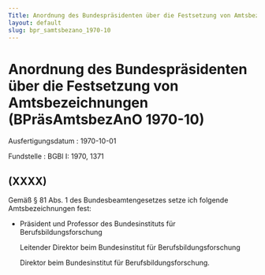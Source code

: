 ```yaml
---
Title: Anordnung des Bundespräsidenten über die Festsetzung von Amtsbezeichnungen
layout: default
slug: bpr_samtsbezano_1970-10
---
```


# Anordnung des Bundespräsidenten über die Festsetzung von Amtsbezeichnungen (BPräsAmtsbezAnO 1970-10)

Ausfertigungsdatum
:   1970-10-01

Fundstelle
:   BGBl I: 1970, 1371



## (XXXX)

Gemäß § 81 Abs. 1 des Bundesbeamtengesetzes setze ich folgende
Amtsbezeichnungen fest:

*   Präsident und Professor des Bundesinstituts für
    Berufsbildungsforschung

    Leitender Direktor beim Bundesinstitut für Berufsbildungsforschung

    Direktor beim Bundesinstitut für Berufsbildungsforschung.




